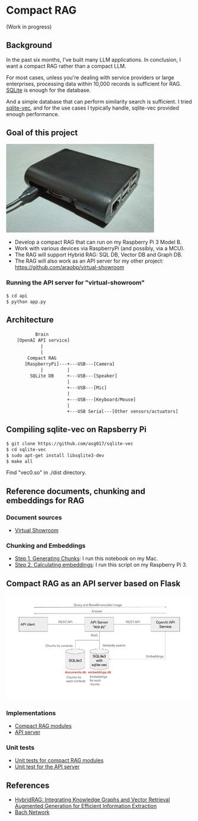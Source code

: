 # Compact RAG

(Work in progress)

## Background

In the past six months, I've built many LLM applications. In conclusion, I want a compact RAG rather than a compact LLM.

For most cases, unless you're dealing with service providers or large enterprises, processing data within 10,000 records is sufficient for RAG. [SQLite](https://www.sqlite.org/) is enough for the database.

And a simple database that can perform similarity search is sufficient. I tried [sqlite-vec](https://github.com/asg017/sqlite-vec), and for the use cases I typically handle, sqlite-vec provided enough performance.

## Goal of this project

<img src="./docs/my_raspberry_pi.jpg" width=400>

- Develop a compact RAG that can run on my Raspberry Pi 3 Model B.
- Work with various devices via RaspberryPi (and possibly, via a MCU).
- The RAG will support Hybrid RAG: SQL DB, Vector DB and Graph DB.
- The RAG will also work as an API server for my other project: https://github.com/araobp/virtual-showroom

### Running the API server for "virtual-showroom"

```
$ cd api
$ python app.py
```

## Architecture

```
           Brain
    [OpenAI API service]
             |
             |
        Compact RAG
       [RaspberryPi]---+---USB---[Camera]
             |         |
         SQLite DB     +---USB---[Speaker]
                       |
                       +---USB---[Mic]
                       |
                       +---USB---[Keyboard/Mouse]
                       |
                       +---USB Serial---[Other sensors/actuators]

```

## Compiling sqlite-vec on Rapsberry Pi

```
$ git clone https://github.com/asg017/sqlite-vec
$ cd sqlite-vec
$ sudo apt-get install libsqlite3-dev
$ make all
```

Find "vec0.so" in ./dist directory.

## Reference documents, chunking and embeddings for RAG

### Document sources

- [Virtual Showroom](./ref/virtual_showroom)

### Chunking and Embeddings

- [Step 1. Generating Chunks](./ref/Chunks.ipynb): I run this notebook on my Mac.
- [Step 2. Calculating embeddings](./ref/calc_embeddings.py): I run this script on my Raspberry Pi 3.

## Compact RAG as an API server based on Flask

<img src="docs/api_server.jpg" width=700>

### Implementations

- [Compact RAG modules](./rag)
- [API server](./api/api.py)

### Unit tests

- [Unit tests for compact RAG modules](./unittest/rag)
- [Unit test for the API server](./unittest/api)

## References

- [HybridRAG: Integrating Knowledge Graphs and Vector Retrieval Augmented Generation for Efficient Information Extraction](https://arxiv.org/html/2408.04948v1)
- [Bach Network](https://github.com/araobp/bach-network)
